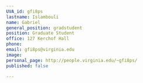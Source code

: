 ```yaml
---
UVA_id: gfi8ps
lastname: Islambouli
name: Gabriel
general_position: gradstudent
position: Graduate Student
office: 127 Kerchof Hall
phone: 
email: gfi8ps@virginia.edu
image:
personal_page: http://people.virginia.edu/~gfi8ps/
published: false

---
```

